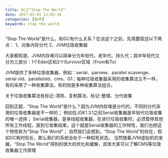 ```yaml
---
title: GC之“Stop The World”
date: 2017-03-01 11:05:38
categories: [技术]
keywords: stop the world
---
```

“Stop The World”是什么，和GC有什么关系？在谈这个之前，先简要叙述以下两点：
1、对象内存分代
2、JVM垃圾收集器

大家都知道，JVM内存堆可以简单分为年轻代、老年代、持久代；其中年轻代又分为三部分：1个Eden区和2个Survivor区域（From和To）

JVM提供了多种垃圾收集器，例如：serial、parnew、parallel scavenge、serial old、parallelold、cms、G1；每种垃圾收集器采用的收集算法又不一样，有的采用了一种收集算法，有的则是多种收集算法组合。

关于垃圾收集算法有标记-清除、复制算法、标记-整理、分代收集

回到正题，“Stop The World”是什么？因为JVM内存堆是分代的，不同的分代采用的垃圾收集器是不一样的；
例如在JDK1.3.1之前Serial收集器是年轻代垃圾收集的唯一选择；
Serial收集器，是单线程收集器，在进行垃圾收集时，必须暂停其他所有工作线程，直到它收集结束。这个就是Serial收集器的工作特性，我们也把这个特性称为“Stop The World”；
自然我们会想到，“Stop The World”的存在，假如GC耗时较长，那么我们的系统会处于一种假死状态。
当然随着JVM虚拟机的发展，“Stop The World”得到的很大的优化和缓解，具体大家可以了解CMS等垃圾收集器工作原理
